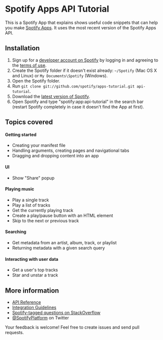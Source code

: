# Spotify Apps API Tutorial

This is a Spotify App that explains shows useful code snippets that can help you make
[Spotify Apps](https://developer.spotify.com/technologies/apps/). It uses the most recent version of the Spotify Apps API.

## Installation

 1. Sign up for a [developer account on Spotify](https://developer.spotify.com/technologies/apps/#developer-account) by logging in and agreeing to the [terms of use](https://developer.spotify.com/technologies/apps/terms-of-use/).
 2. Create the Spotify folder if it doesn't exist already: `~/Spotify` (Mac OS X and Linux) or `My Documents\Spotify` (Windows).
 3. Open the Spotify folder.
 4. Run `git clone git://github.com/spotify/apps-tutorial.git api-tutorial`.
 5. Download the [latest version of Spotify](http://spotify.com/download).
 6. Open Spotify and type "spotify:app:api-tutorial" in the search bar (restart Spotify completely in case it doesn't find the App at first).

## Topics covered

#### Getting started

 * Creating your manifest file
 * Handling arguments, creating pages and navigational tabs
 * Dragging and dropping content into an app

#### UI

 * Show "Share" popup

#### Playing music

 * Play a single track
 * Play a list of tracks
 * Get the currently playing track
 * Create a play/pause button with an HTML element
 * Skip to the next or previous track

#### Searching

 * Get metadata from an artist, album, track, or playlist
 * Returning metadata with a given search query

#### Interacting with user data

 * Get a user's top tracks
 * Star and unstar a track

## More information

 * [API Reference](https://developer.spotify.com/technologies/apps/docs/)
 * [Integration Guidelines](http://developer.spotify.com/download/spotify-apps-api/guidelines/)
 * [Spotify-tagged questions on StackOverflow](http://stackoverflow.com/questions/tagged/spotify)
 * [@SpotifyPlatform](https://twitter.com/#!/SpotifyPlatform) on Twitter

Your feedback is welcome! Feel free to create issues and send pull requests.
